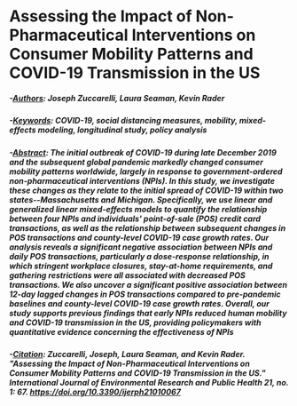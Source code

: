 # Assessing the Impact of Non-Pharmaceutical Interventions on Consumer Mobility Patterns and COVID-19 Transmission in the US

##### -<ins>Authors</ins>: Joseph Zuccarelli, Laura Seaman, Kevin Rader
##### -<ins>Keywords</ins>: COVID-19, social distancing measures, mobility, mixed-effects modeling, longitudinal study, policy analysis
##### -<ins>Abstract</ins>: The initial outbreak of COVID-19 during late December 2019 and the subsequent global pandemic markedly changed consumer mobility patterns worldwide, largely in response to government-ordered non-pharmaceutical interventions (NPIs). In this study, we investigate these changes as they relate to the initial spread of COVID-19 within two states--Massachusetts and Michigan. Specifically, we use linear and generalized linear mixed-effects models to quantify the relationship between four NPIs and individuals' point-of-sale (POS) credit card transactions, as well as the relationship between subsequent changes in POS transactions and county-level COVID-19 case growth rates. Our analysis reveals a significant negative association between NPIs and daily POS transactions, particularly a dose-response relationship, in which stringent workplace closures, stay-at-home requirements, and gathering restrictions were all associated with decreased POS transactions. We also uncover a significant positive association between 12-day lagged changes in POS transactions compared to pre-pandemic baselines and county-level COVID-19 case growth rates. Overall, our study supports previous findings that early NPIs reduced human mobility and COVID-19 transmission in the US, providing policymakers with quantitative evidence concerning the effectiveness of NPIs
##### -<ins>Citation</ins>: Zuccarelli, Joseph, Laura Seaman, and Kevin Rader. "Assessing the Impact of Non-Pharmaceutical Interventions on Consumer Mobility Patterns and COVID-19 Transmission in the US." *International Journal of Environmental Research and Public Health* 21, no. 1: 67. https://doi.org/10.3390/ijerph21010067 
